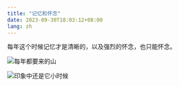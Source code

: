 ```yaml
---
title: "记忆和怀念"
date: 2023-09-30T18:03:12+08:00
lang: zh
---
```




每年这个时候记忆才是清晰的，以及强烈的怀念，也只能怀念。

![每年都要来的山](https://s2.loli.net/2024/12/03/XePnYqS2H593I8W.jpg)

![印象中还是它小时候](https://s2.loli.net/2024/12/03/veL3kB5gAwE4nTP.jpg)

